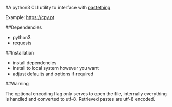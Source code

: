 #A python3 CLI utility to interface with [pastething](https://github.com/lbatalha/pastething)

Example: https://cpy.pt

##Dependencies

* python3
* requests

##Installation

* install dependencies
* install to local system however you want 
* adjust defaults and options if required

##Warning

The optional encoding flag only serves to open the file, internally everything is handled and converted to utf-8.
Retrieved pastes are utf-8 encoded.
